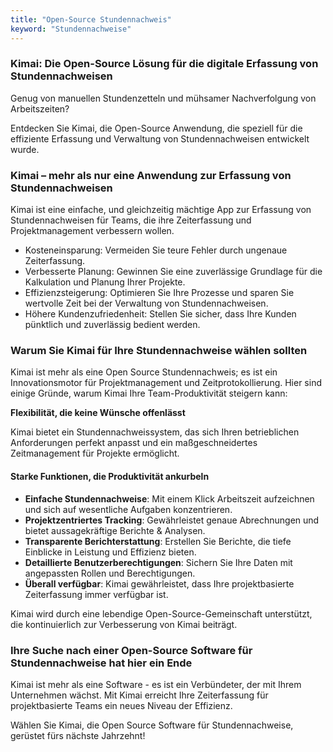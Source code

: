 ```yaml
---
title: "Open-Source Stundennachweis"
keyword: "Stundennachweise"
---
```


### Kimai: Die Open-Source Lösung für die digitale Erfassung von Stundennachweisen

Genug von manuellen Stundenzetteln und mühsamer Nachverfolgung von Arbeitszeiten?

Entdecken Sie Kimai, die Open-Source Anwendung, die speziell für die effiziente Erfassung und Verwaltung von Stundennachweisen entwickelt wurde.

### Kimai – mehr als nur eine Anwendung zur Erfassung von Stundennachweisen

Kimai ist eine einfache, und gleichzeitig mächtige App zur Erfassung von Stundennachweisen für Teams, die ihre Zeiterfassung und Projektmanagement verbessern wollen.

- Kosteneinsparung: Vermeiden Sie teure Fehler durch ungenaue Zeiterfassung.
- Verbesserte Planung: Gewinnen Sie eine zuverlässige Grundlage für die Kalkulation und Planung Ihrer Projekte.
- Effizienzsteigerung: Optimieren Sie Ihre Prozesse und sparen Sie wertvolle Zeit bei der Verwaltung von Stundennachweisen.
- Höhere Kundenzufriedenheit: Stellen Sie sicher, dass Ihre Kunden pünktlich und zuverlässig bedient werden.

### Warum Sie Kimai für Ihre Stundennachweise wählen sollten

Kimai ist mehr als eine Open Source Stundennachweis; es ist ein Innovationsmotor für Projektmanagement und Zeitprotokollierung.
Hier sind einige Gründe, warum Kimai Ihre Team-Produktivität steigern kann:

**Flexibilität, die keine Wünsche offenlässt**

Kimai bietet ein Stundennachweissystem, das sich Ihren betrieblichen Anforderungen perfekt anpasst und ein maßgeschneidertes Zeitmanagement für Projekte ermöglicht.

#### Starke Funktionen, die Produktivität ankurbeln

- **Einfache Stundennachweise**: Mit einem Klick Arbeitszeit aufzeichnen und sich auf wesentliche Aufgaben konzentrieren.
- **Projektzentriertes Tracking**: Gewährleistet genaue Abrechnungen und bietet aussagekräftige Berichte & Analysen.
- **Transparente Berichterstattung**: Erstellen Sie Berichte, die tiefe Einblicke in Leistung und Effizienz bieten.
- **Detaillierte Benutzerberechtigungen**: Sichern Sie Ihre Daten mit angepassten Rollen und Berechtigungen.
- **Überall verfügbar**: Kimai gewährleistet, dass Ihre projektbasierte Zeiterfassung immer verfügbar ist.

Kimai wird durch eine lebendige Open-Source-Gemeinschaft unterstützt, die kontinuierlich zur Verbesserung von Kimai beiträgt.

### Ihre Suche nach einer Open-Source Software für Stundennachweise hat hier ein Ende

Kimai ist mehr als eine Software - es ist ein Verbündeter, der mit Ihrem Unternehmen wächst.
Mit Kimai erreicht Ihre Zeiterfassung für projektbasierte Teams ein neues Niveau der Effizienz.

Wählen Sie Kimai, die Open Source Software für Stundennachweise, gerüstet fürs nächste Jahrzehnt!
